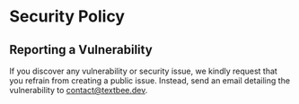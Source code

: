 # Security Policy

## Reporting a Vulnerability

If you discover any vulnerability or security issue, we kindly request that you refrain from creating a public issue. Instead, send an email detailing the vulnerability to contact@textbee.dev.
